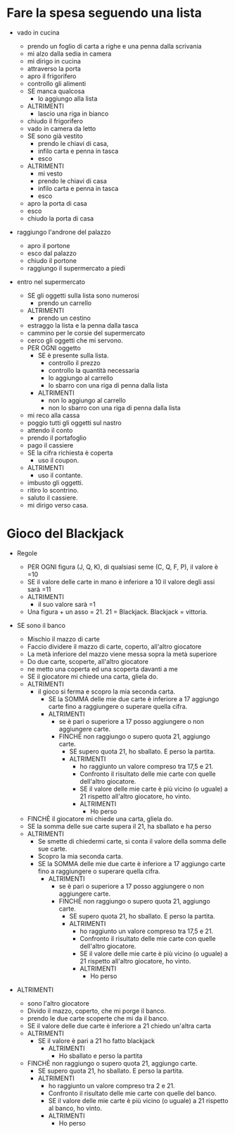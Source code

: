 # Fare la spesa seguendo una lista
- vado in cucina
	- prendo un foglio di carta a righe e una penna dalla scrivania
    - mi alzo dalla sedia in camera
	- mi dirigo in cucina
	- attraverso la porta
	- apro il frigorifero
	- controllo gli alimenti
	- SE manca qualcosa
		- lo aggiungo alla lista
	- ALTRIMENTI
		- lascio una riga in bianco
	- chiudo il frigorifero
	- vado in camera da letto
	- SE sono già vestito
		- prendo le chiavi di casa, 
		- infilo carta e penna in tasca
		- esco
	- ALTRIMENTI
		- mi vesto
		- prendo le chiavi di casa
		- infilo carta e penna in tasca
		- esco
	- apro la porta di casa
	- esco
	- chiudo la porta di casa

- raggiungo l'androne del palazzo
	- apro il portone
	- esco dal palazzo
	- chiudo il portone
	- raggiungo il supermercato a piedi

- entro nel supermercato
	- SE gli oggetti sulla lista sono numerosi
		- prendo un carrello
	- ALTRIMENTI
		- prendo un cestino
	- estraggo la lista e la penna dalla tasca
	- cammino per le corsie del supermercato
  	- cerco gli oggetti che mi servono.
	- PER OGNI oggetto 
		- SE è presente sulla lista.
			- controllo il prezzo
			- controllo la quantità necessaria
			- lo aggiungo al carrello
			- lo sbarro con una riga di penna dalla lista
		- ALTRIMENTI
			- non lo aggiungo al carrello
			- non lo sbarro con una riga di penna dalla lista
  	- mi reco alla cassa
  	- poggio tutti gli oggetti sul nastro
  	- attendo il conto
  	- prendo il portafoglio
  	- pago il cassiere
  	- SE la cifra richiesta è coperta 
		- uso il coupon. 
	- ALTRIMENTI
		-  uso il contante.
  	- imbusto gli oggetti.
  	- ritiro lo scontrino.
  	- saluto il cassiere.
  	- mi dirigo verso casa.

# Gioco del Blackjack

- Regole
	- PER OGNI figura (J, Q, K), di qualsiasi seme (C, Q, F, P), il valore è =10
	- SE il valore delle carte in mano è inferiore a 10 il valore degli assi sarà =11
	- ALTRIMENTI 
		- il suo valore sarà =1
	- Una figura + un asso = 21. 21 = Blackjack. Blackjack = vittoria.

- SE sono il banco
	- Mischio il mazzo di carte
	- Faccio dividere il mazzo di carte, coperto, all'altro giocatore
	- La metà inferiore del mazzo viene messa sopra la metà superiore
	- Do due carte, scoperte, all'altro giocatore
	- ne metto una coperta ed una scoperta davanti a me
	- SE il giocatore mi chiede una carta, gliela do.
	- ALTRIMENTI
		- il gioco si ferma e scopro la mia seconda carta.
			- SE la SOMMA delle mie due carte è inferiore a 17 aggiungo carte fino a raggiungere o superare quella cifra.
			- ALTRIMENTI
				- se è pari o superiore a 17 posso aggiungere o non aggiungere carte.
				- FINCHÈ non raggiungo o supero quota 21, aggiungo carte.
					- SE supero quota 21, ho sballato. E perso la partita.
					- ALTRIMENTI
						- ho raggiunto un valore compreso tra 17,5 e 21.
						- Confronto il risultato delle mie carte con quelle dell'altro giocatore.
						- SE il valore delle mie carte è più vicino (o uguale) a 21 rispetto all'altro giocatore, ho vinto.
						- ALTRIMENTI
							- Ho perso
	- FINCHÈ il giocatore mi chiede una carta, gliela do.
	- SE la somma delle sue carte supera il 21, ha sballato e ha perso
	- ALTRIMENTI
		- Se smette di chiedermi carte, si conta il valore della somma delle sue carte.
		- Scopro la mia seconda carta.
		- SE la SOMMA delle mie due carte è inferiore a 17 aggiungo carte fino a raggiungere o superare quella cifra.
			- ALTRIMENTI
				- se è pari o superiore a 17 posso aggiungere o non aggiungere carte.
				- FINCHÈ non raggiungo o supero quota 21, aggiungo carte.
					- SE supero quota 21, ho sballato. E perso la partita.
					- ALTRIMENTI
						- ho raggiunto un valore compreso tra 17,5 e 21.
						- Confronto il risultato delle mie carte con quelle dell'altro giocatore.
						- SE il valore delle mie carte è più vicino (o uguale) a 21 rispetto all'altro giocatore, ho vinto.
						- ALTRIMENTI
							- Ho perso
- ALTRIMENTI
	- sono l'altro giocatore
	- Divido il mazzo, coperto, che mi porge il banco.
	- prendo le due carte scoperte che mi da il banco.
	- SE il valore delle due carte è inferiore a 21 chiedo un'altra carta
	- ALTRIMENTI
		- SE il valore è pari a 21 ho fatto blackjack
			- ALTRIMENTI
				- Ho sballato e perso la partita
	- FINCHÈ non raggiungo o supero quota 21, aggiungo carte.
		- SE supero quota 21, ho sballato. E perso la partita.
		- ALTRIMENTI
			- ho raggiunto un valore compreso tra 2 e 21.
			- Confronto il risultato delle mie carte con quelle del banco.
			- SE il valore delle mie carte è più vicino (o uguale) a 21 rispetto al banco, ho vinto.
			- ALTRIMENTI
				- Ho perso
